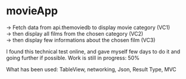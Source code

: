 # movieApp

-> Fetch data from api.themoviedb to display movie category (VC1)  
-> then display all films from the chosen category (VC2)     
-> then display few informations about the chosen film (VC3) 

I found this technical test online, and gave myself few days to do it and going further if possible.
Work is still in progress: 50%   
  
What has been used: TableView, networking, Json, Result Type, MVC
